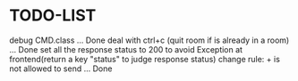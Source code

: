 # TODO-LIST
debug CMD.class ... Done
deal with ctrl+c (quit room if is already in a room)  ... Done
set all the response status to 200 to avoid Exception at frontend(return a key "status" to judge response status)
change rule: + is not allowed to send   ... Done